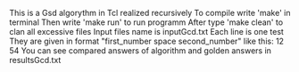 This is a Gsd algorythm in Tcl realized recursively
To compile write 'make' in terminal
Then write 'make run' to run programm
After type 'make clean' to clan all excessive files 
Input files name is inputGcd.txt 
Each line is one test 
They are given in format "first_number space second_number"
like this:
12 54
You can see compared answers of algorithm and golden answers in resultsGcd.txt


